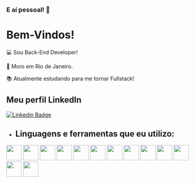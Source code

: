 ### E aí pessoal! 👋

# Bem-Vindos!

:computer: Sou Back-End Developer!

:house_with_garden: Moro em Rio de Janeiro.

:books: Atualmente estudando para me tornar Fullstack!


## Meu perfil LinkedIn

[![Linkedin Badge](https://img.shields.io/badge/-LinkedIn-blue?style=flat-square&logo=Linkedin&logoColor=white&link=https://www.linkedin.com/in/miranda-jon/)]( https://www.linkedin.com/in/miranda-jon/)

- ## Linguagens e ferramentas que eu utilizo:

<div style="display inline">
 <img height="40" src="https://img.shields.io/badge/C%23-239120?style=for-the-badge" />
 <img height="40" src="https://img.shields.io/badge/.NET-512BD4?style=for-the-badge" />
 <image height="40" src="https://img.shields.io/badge/Delphi-B22222?style=for-the-badge&logo=delphi&logoColor=white" />
 <image height="40" src="https://img.shields.io/badge/Selenium-43B02A?style=for-the-badge&logo=Selenium&logoColor=white"/>
 <image height="40" src="https://img.shields.io/badge/Docker-2CA5E0?style=for-the-badge&logo=docker&logoColor=white"/>
 <image height="40" src="https://img.shields.io/badge/HTML5-E34F26?style=for-the-badge&logo=html5&logoColor=white"/>
 <image height="40" src="https://img.shields.io/badge/CSS3-1572B6?style=for-the-badge&logo=css3&logoColor=white"/>
 <image height="40" src="https://img.shields.io/badge/PostgreSQL-316192?style=for-the-badge&logo=postgresql&logoColor=white"/>
 <image height="40" src="https://img.shields.io/badge/Oracle-F80000?style=for-the-badge&logo=Oracle&logoColor=white"/>
 <image height="40" src="https://img.shields.io/badge/MySQL-005C84?style=for-the-badge&logo=mysql&logoColor=white"/> 
 <image height="40" src="https://img.shields.io/badge/Ubuntu-E95420?style=for-the-badge&logo=ubuntu&logoColor=white"/>
 <image height="40" src="https://img.shields.io/badge/JavaScript-323330?style=for-the-badge&logo=javascript&logoColor=F7DF1E" />
 <image height="40" src="https://img.shields.io/badge/GIT-E44C30?style=for-the-badge&logo=git&logoColor=white"/>
 </div>
